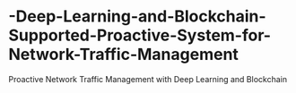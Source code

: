 # -Deep-Learning-and-Blockchain-Supported-Proactive-System-for-Network-Traffic-Management
Proactive Network Traffic Management with Deep Learning and Blockchain
